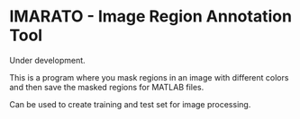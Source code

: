 IMARATO - Image Region Annotation Tool
======================================

Under development.

This is a program where you mask regions in an image with different colors and then save the masked regions for MATLAB files.

Can be used to create training and test set for image processing.
